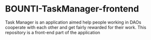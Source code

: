 # BOUNTI-TaskManager-frontend
Task Manager is an application aimed help people working in DAOs cooperate with each other and get fairly rewarded for their work. This repository is a front-end part of the application
